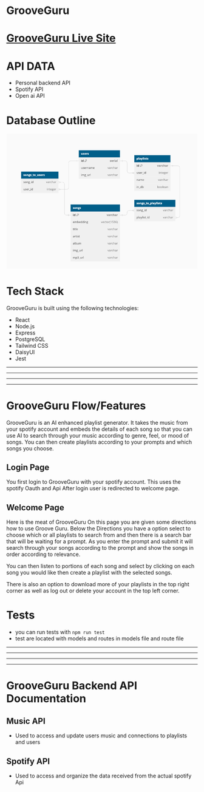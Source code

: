 # GrooveGuru

# [GrooveGuru Live Site](https://grooveguru-react.vercel.app/)

# API DATA

- Personal backend API
- Spotify API
- Open ai API


# Database Outline

![Database Schema](./db-schema.png)

# Tech Stack

GrooveGuru is built using the following technologies:

- React
- Node.js
- Express
- PostgreSQL
- Tailwind CSS
- DaisyUI
- Jest

---

---

---

---

# GrooveGuru Flow/Features
GrooveGuru is an AI enhanced playlist generator.
It takes the music from your spotify account and embeds the details of each song
so that you can use AI to search through your music according to genre, feel, or mood of songs.
You can then create playlists according to your prompts and which songs you choose.

## Login Page

 You first login to GrooveGuru with your spotify account.
 This uses the spotify Oauth and Api
 After login user is redirected to welcome page.

## Welcome Page

 Here is the meat of GrooveGuru
 On this page you are given some directions how to use Groove Guru.
 Below the Directions you have a option select to choose which or all playlists to search from
 and then there is a search bar that will be waiting for a prompt. As you enter the prompt and 
 submit it will search through your songs according to the prompt and show the songs in 
 order according to relevance.

You can then listen to portions of each song and select by clicking on each song you would like then 
create a playlist with the selected songs.

There is also an option to download more of your playlists in the top right corner
as well as log out or delete your account in the top left corner.


# Tests

- you can run tests with `npm run test`
- test are located with models and routes in models file and route file

---

---

---

---

# GrooveGuru Backend API Documentation

## Music API

- Used to access and update users music and connections to playlists and users

## Spotify API

- Used to access and organize the data received from the actual spotify Api



